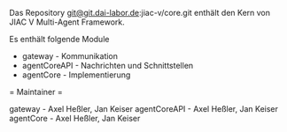 Das Repository git@git.dai-labor.de:jiac-v/core.git 
enthält den Kern von JIAC V Multi-Agent Framework. 

Es enthält folgende Module
* gateway - Kommunikation
* agentCoreAPI - Nachrichten und Schnittstellen
* agentCore - Implementierung

= Maintainer =

gateway - Axel Heßler, Jan Keiser
agentCoreAPI - Axel Heßler, Jan Keiser
agentCore - Axel Heßler, Jan Keiser
